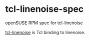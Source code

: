 # tcl-linenoise-spec
openSUSE RPM spec for tcl-linenoise

[tcl-linenoise](https://github.com/andreas-kupries/tcl-linenoise) is
Tcl binding to linenoise.


